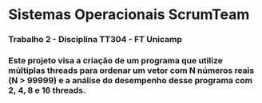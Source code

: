 # Sistemas Operacionais ScrumTeam


<h3> Trabalho 2 - Disciplina TT304 - FT Unicamp<h3>



<p> Este projeto visa a criação de um programa que utilize múltiplas threads para ordenar um vetor com N
números reais (N > 99999) e a análise do desempenho desse programa com 2, 4, 8 e 16 threads. </p>


